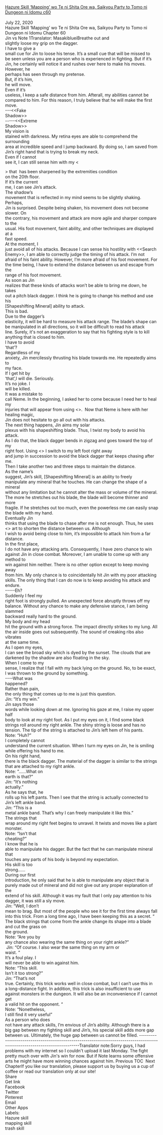 [Hazure Skill ‘Mapping’ wo Te ni Shita Ore wa, Saikyou Party to Tomo ni Dungeon ni Idomu c60](https://masakiblueitranslation.blogspot.com/2020/07/hazure-skill-mapping-wo-te-ni-shita-ore_22.html)
<br/><br/>
July 22, 2020<br/>
Hazure Skill ‘Mapping’ wo Te ni Shita Ore wa, Saikyou Party to Tomo ni Dungeon ni Idomu Chapter 60<br/>
Jin vs Note 1Translator: MasakiblueiBreathe out and<br/>
slightly loose my grip on the dagger.<br/>
I have to give a<br/>
small cue for Jin to loose his tense. It’s a small cue that will be missed to<br/>
be seen unless you are a person who is experienced in fighting. But if it’s<br/>
Jin, he certainly will notice it and rushes over here to make his moves. However, he<br/>
perhaps has seen through my pretense.<br/>
But, if it’s him,<br/>
he will move. <br/>
Even if it’s<br/>
useless, I keep a safe distance from him. Afterall, my abilities cannot be<br/>
compared to him. For this reason, I truly believe that he will make the first<br/>
move. <br/>
---<<Fake<br/>
Shadow>><br/>
-----<<Extreme<br/>
Shadow>><br/>
My vision is<br/>
stained with darkness. My retina eyes are able to comprehend the surrounding<br/>
area at incredible speed and I jump backward. By doing so, I am saved from<br/>
Jin’s right hand that is trying to break my neck.<br/>
Even if I cannot<br/>
see it, I can still sense him with my <<Search Enemy>> that  has been sharpened by the extremities condition<br/>
on the 20th floor.<br/>
If it’s the current<br/>
me, I can see Jin’s attack.<br/>
The shadow’s<br/>
movement that is reflected in my mind seems to be slightly shaking. Perhaps,<br/>
Jin is surprised. Despite being shaken, his movement does not become slower. On<br/>
the contrary, his movement and attack are more agile and sharper compare to the<br/>
usual. His foot movement, faint ability, and other techniques are displayed at a<br/>
fast speed.<br/>
At the moment, I<br/>
just avoid all of his attacks. Because I can sense his hostility with <<Search<br/>
Enemy>>, I am able to correctly judge the timing of his attack. I’m not<br/>
afraid of his faint ability. However, I’m more afraid of his foot movement. For<br/>
the time being, I have to extend the distance between us and escape from the<br/>
range of his foot movement.  <br/>
As soon as Jin<br/>
realizes that these kinds of attacks won’t be able to bring me down, he takes<br/>
out a pitch black dagger. I think he is going to change his method and use his<br/>
[Shapeshifting Mineral] ability to attack.<br/>
This is bad.<br/>
Due to the dagger’s<br/>
elasticity, it will be hard to measure his attack range. The blade’s shape can<br/>
be manipulated in all directions, so it will be difficult to read his attack<br/>
line. Surely, it's not an exaggeration to say that his fighting style is to kill<br/>
anything that is closed to him.<br/>
I have to avoid<br/>
‘that’?<br/>
Regardless of my<br/>
anxiety, Jin mercilessly thrusting his blade towards me. He repeatedly aims to<br/>
my face. <br/>
If I get hit by<br/>
‘that’,I will die. Seriously. <br/>
It’s no joke. I<br/>
will be killed.<br/>
It was a mistake to<br/>
call Neme. In the beginning, I asked her to come because I need her to heal my<br/>
injuries that will appear from using <<Fake Shadow>>.  Now that Neme is here with her healing magic,<br/>
Jin does not hesitate to go all out with his attacks.<br/>
The next thing happens, Jin aims my solar<br/>
plexus with his shapeshifting blade. Thus, I twist my body to avoid his attack.<br/>
As I do that, the black dagger bends in zigzag and goes toward the top of my<br/>
right foot. Using <<Withdraw>> I switch to my left foot right away<br/>
and jump in succession to avoid the black dagger that keeps chasing after me.<br/>
Then I take another two and three steps to maintain the distance.<br/>
As the name’s<br/>
suggest, Jin’s skill, [Shapeshifting Mineral] is an ability to freely<br/>
manipulate any mineral that he touches. He can change the shape of a mineral<br/>
without any limitation but he cannot alter the mass or volume of the mineral.<br/>
The more he stretches out his blade, the blade will become thinner and more<br/>
fragile. If he stretches out too much, even the powerless me can easily snap<br/>
the blade with my hand.<br/>
Eventually Jin<br/>
thinks that using the blade to chase after me is not enough. Thus, he uses<br/>
<<Rapid Movement>> art to shorten the distance between us. Although<br/>
I wish to avoid being close to him, it’s impossible to attack him from a far<br/>
distance.<br/>
In the first place,<br/>
I do not have any attacking arts. Consequently, I have zero chance to win<br/>
against Jin in close combat. Moreover, I am unable to come up with any method to<br/>
win against him neither. There is no other option except to keep moving away<br/>
from him. My only chance is to coincidentally hit Jin with my poor attacking<br/>
skills. The only thing that I can do now is to keep avoiding his attack and<br/>
endure. <br/>
-----Eh?<br/>
Suddenly I feel my<br/>
right foot is strongly pulled. An unexpected force abruptly throws off my<br/>
balance. Without any chance to make any defensive stance, I am being slammed<br/>
backward really hard to the ground.<br/>
My body and my head<br/>
hit the ground with a strong force. The impact directly strikes to my lung. All<br/>
the air inside goes out subsequently. The sound of creaking ribs also vibrates<br/>
at the same time.<br/>
As I open my eyes,<br/>
I can see the broad sky which is dyed by the sunset. The clouds that are darkened by the shadow are also floating in the sky.<br/>
When I come to my<br/>
sense, I realize that I fall with my back lying on the ground. No, to be exact,<br/>
I was thrown to the ground by something. <br/>
----What was<br/>
happened?<br/>
Rather than pain,<br/>
the only thing that comes up to me is just this question. <br/>
Jin: “It’s my win.”<br/>
Jin says those<br/>
words while looking down at me. Ignoring his gaze at me, I raise my upper half<br/>
body to look at my right foot. As I put my eyes on it, I find some black<br/>
strings roll around my right ankle. The shiny string is loose and has no<br/>
tension. The tip of the string is attached to Jin’s left hem of his pants. <br/>
Note: “Huh?”<br/>
I completely cannot<br/>
understand the current situation. When I turn my eyes on Jin, he is smiling<br/>
while offering his hand to me.<br/>
On his right hand,<br/>
there is the black dagger. The material of the dagger is similar to the strings<br/>
that are attached to my right ankle. <br/>
Note: “……What on<br/>
earth is that?”<br/>
Jin: “It’s nothing<br/>
actually.”<br/>
As he says that, he<br/>
rolls up his left pants. Then I see that the string is actually connected to<br/>
Jin’s left ankle band. <br/>
Jin: “This is a<br/>
metal ankle band. That’s why I can freely manipulate it like this.”<br/>
The strings that<br/>
wrap around my right feet begins to unravel. It twists and moves like a plant<br/>
monster. <br/>
Note: “Isn’t that<br/>
cheating?”<br/>
I know that he is<br/>
able to manipulate his dagger. But the fact that he can manipulate mineral that<br/>
touches any parts of his body is beyond my expectation.<br/>
His skill is too<br/>
strong……<br/>
During our first<br/>
introduction, he only said that he is able to manipulate any object that is<br/>
purely made out of mineral and did not give out any proper explanation of the<br/>
extend of his skill. Although it was my fault that I only pay attention to his<br/>
dagger, it was still a sly move. <br/>
Jin: “Well, I don’t<br/>
mean to brag. But most of the people who see it for the first time always fall<br/>
into this trick. From a long time ago, I have been keeping this as a secret. “<br/>
The black strings that come from the ankle change its shape into a blade and cut the grass on<br/>
the ground. <br/>
Note: “Are you by<br/>
any chance also wearing the same thing on your right ankle?”<br/>
 Jin: “Of course. I also wear the same thing on my arm or<br/>
waist. “<br/>
It’s a foul play. I<br/>
will never be able to win against him. <br/>
Note: “This skill.<br/>
Isn’t it too strong?”<br/>
Jin: “That’s not<br/>
true. Certainly, this trick works well in close combat, but I can’t use this in<br/>
a long-distance fight. In addition, this trick is also insufficient to use<br/>
against monsters in the dungeon. It will also be an inconvenience if I cannot get<br/>
a valid hit on the opponent. “<br/>
Note: “Nonetheless,<br/>
I still find it very useful”<br/>
As a person who does<br/>
not have any attack skills, I’m envious of Jin’s ability. Although there is a<br/>
big gap between my fighting skill and Jin’s, his special skill adds more gap<br/>
between us. Ultimately, the huge gap between us cannot be filled. -----------------------------------------------------------------------------------------------------------------------------Translator note:Sorry guys, I had problems with my internet so I couldn't upload it last Monday. The fight pretty much over with Jin's win for now. But if Note learns some offensive arts he might have more winning chances against him. Previous TOC  Next ChapterIf you like our translation, please support us by buying us a cup of coffee or read our translation only at our site!<br/>
Share<br/>
Get link<br/>
Facebook<br/>
Twitter<br/>
Pinterest<br/>
Email<br/>
Other Apps<br/>
Labels:<br/>
Hazure skill<br/>
mapping skill<br/>
trash skill<br/>
